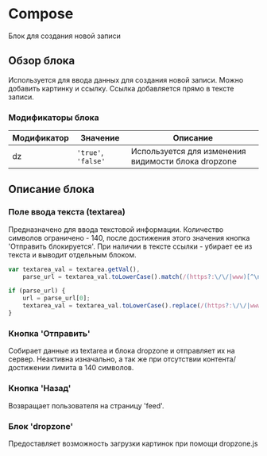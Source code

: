 # Compose

Блок для создания новой записи

## Обзор блока

Используется для ввода данных для создания новой записи. Можно добавить картинку и ссылку. Ссылка добавляется прямо в тексте записи.

### Модификаторы блока
| Модификатор | Значение | Описание |
| ----------- | -------- | -------- |
|dz|<code>'true'</code>, <code>'false'</code>| Используется для изменения видимости блока dropzone |

## Описание блока

### Поле ввода текста (textarea)

Предназначено для ввода текстовой информации. Количество символов ограничено - 140, после достижения этого значения кнопка 'Отправить блокируется'.
При наличии в тексте ссылки - убирает ее из текста и выводит отдельным блоком.
```js
var textarea_val = textarea.getVal(),
    parse_url = textarea_val.toLowerCase().match(/(https?:\/\/|www)[^\n ,]+/g);

if (parse_url) {
    url = parse_url[0];
    textarea_val = textarea_val.toLowerCase().replace(/(https?:\/\/|www)[^\n ,]+/g, '');
}
```

### Кнопка 'Отправить'

Собирает данные из textarea и блока dropzone и отправляет их на сервер. Неактивна изначально, а так же при отсутствии контента/достижении лимита в 140 символов.

### Кнопка 'Назад'

Возвращает пользователя на страницу 'feed'.

### Блок 'dropzone'

Предоставляет возможность загрузки картинок при помощи dropzone.js